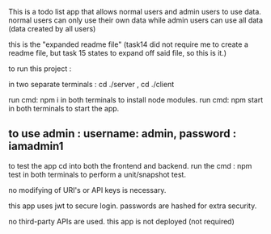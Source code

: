 This is a todo list app that allows normal users and admin users to use data. normal users can only use their own data while admin users can use all data (data created by all users)




this is the "expanded readme file" (task14 did not require me to create a readme file, but task 15 states to expand off said file, so this is it.)



to run this project : 

in two separate terminals : cd ./server , cd ./client

run cmd: npm i    in both terminals to install node modules.
run cmd: npm start    in both terminals to start the app.


## to use admin : username: admin, password : iamadmin1

to test the app cd into both the frontend and backend. run the cmd : npm test in both terminals to perform a unit/snapshot test.

no modifying of URI's or API keys is necessary.

this app uses jwt to secure login. passwords are hashed for extra security.

no third-party APIs are used.
this app is not deployed (not required)